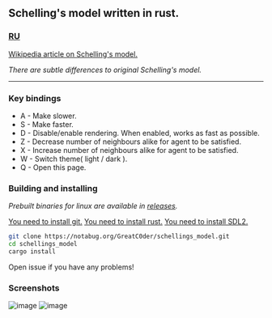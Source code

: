## Schelling's model written in rust.

### [RU](https://notabug.org/GreatC0der/schellings_model/src/master/readmeRU.md)


[Wikipedia article on Schelling's model.](https://en.wikipedia.org/wiki/Schelling%27s_model_of_segregation)

*There are subtle differences to original Schelling's model.*

---

### Key bindings

- A - Make slower.
- S - Make faster.
- D - Disable/enable rendering. When enabled, works as fast as possible.
- Z - Decrease number of neighbours alike for agent to be satisfied.
- X - Increase number of neighbours alike for agent to be satisfied.
- W - Switch theme( light / dark ).
- Q - Open this page.

### Building and installing
*Prebuilt binaries for linux are available in [releases](https://notabug.org/GreatC0der/schellings_model/releases).*

[You need to install git.](https://git-scm.com/book/en/v2/Getting-Started-Installing-Git)
[You need to install rust.](https://www.rust-lang.org/tools/install)
[You need to install SDL2.](https://wiki.libsdl.org/SDL2/Installation)
```sh
git clone https://notabug.org/GreatC0der/schellings_model.git
cd schellings_model
cargo install
```
Open issue if you have any problems!
### Screenshots
![image](https://notabug.org/GreatC0der/schellings_model/raw/master/screenshots/dark.png)
![image](https://notabug.org/GreatC0der/schellings_model/raw/master/screenshots/light.png)